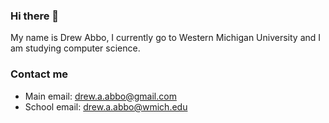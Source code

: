 ### Hi there 👋

My name is Drew Abbo, I currently go to Western Michigan University and I am studying computer science.

### Contact me

- Main email:  [drew.a.abbo@gmail.com](drew.a.abbo@gmail.com)
- School email: [drew.a.abbo@wmich.edu](drew.a.abbo@wmich.edu)
